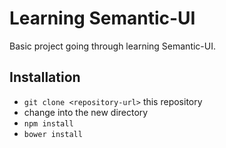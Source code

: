# Learning Semantic-UI

Basic project going through learning Semantic-UI. 


## Installation

* `git clone <repository-url>` this repository
* change into the new directory
* `npm install`
* `bower install`


